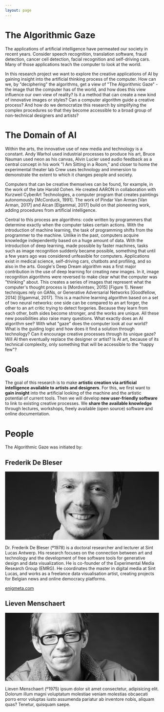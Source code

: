 ```yaml
---
layout: page
---
```


# The Algorithmic Gaze

The applications of artificial intelligence have permeated our society in recent years. Consider speech recognition, translation software, fraud detection, cancer cell detection, facial recognition and self-driving cars. Many of those applications teach the computer to look at the world.

In this research project we want to explore the creative applications of AI by gaining insight into the artificial thinking process of the computer. How can we, by "deciphering" the algorithms, get a view of "The Algorithmic Gaze" - the image that the computer has of the world, and how does this view influence our own view of reality? Is it a method that can create a new kind of innovative images or styles? Can a computer algorithm guide a creative process? And how do we democratize this research by simplifying the complex procedures so that they become accessible to a broad group of non-technical designers and artists?

# The Domain of AI

Within the arts, the innovative use of new media and technology is a constant. Andy Warhol used industrial processes to produce his art, Bruce Nauman used neon as his canvas, Alvin Lucier used audio feedback as a central concept in his work "I Am Sitting in a Room," and closer to home the experimental theater lab Crew uses technology and immersion to demonstrate the extent to which it changes people and society.

Computers that can be creative themselves can be found, for example, in the work of the late Harold Cohen. He created AARON in collaboration with Kurzweil CyberArt Technologies, a computer program that creates paintings autonomously [McCorduck, 1991]. The work of Pindar Van Arman [Van Arman, 2017] and Aican [Elgammal, 2017] build on that pioneering work, adding procedures from artificial intelligence.

Central to this process are algorithms: code written by programmers that determine exactly when the computer takes certain actions. With the introduction of machine learning, the task of programming shifts from the programmer to the machine. Unlike in the past, computers acquire knowledge independently based on a huge amount of data. With the introduction of deep learning, made possible by faster machines, tasks such as image recognition suddenly became possible, something that until a few years ago was considered unfeasible for computers. Applications exist in medical science, self-driving cars, chatbots and profiling, and so also in the arts. Google's Deep Dream algorithm was a first major contribution in the use of deep learning for creating new images. In it, image recognition algorithms were reversed to make clear what the computer was "thinking" about. This creates a series of images that represent what the computer's thought process is [Mordvintsev, 2015] [Figure 1]. Newer techniques rely on GANs, or Generative Adversarial Networks [Goodfellow, 2014] [Elgammal, 2017]. This is a machine learning algorithm based on a set of two neural networks: one side can be compared to an art forger, the other to an art critic trying to detect forgeries. Because they learn from each other, both sides become stronger, and the works are unique. All these new possibilities also raise many questions. What exactly does an AI algorithm see? With what "gaze" does the computer look at our world? What is the guiding logic and how does it find a solution through technology? Can it encourage creative processes through its unique gaze? Will AI then eventually replace the designer or artist? Is AI art, because of its technical complexity, only something that will be accessible to the "happy few"?

# Goals

The goal of this research is to make **artistic creation via artificial intelligence available to artists and designers**. For this, we first want to **gain insight** into the artificial looking of the machine and the artistic potential of current tools. Then we will develop **new user-friendly software** to link to existing creative processes. We **share the available knowledge** through lectures, workshops, freely available (open source) software and online documentation.

# People

The Algorithmic Gaze was initiated by:

## Frederik De Bleser

<img src="/static/media/people/frederik-de-bleser.jpg" alt="Head shot of Frederik De Bleser" class="pull-right">

Dr. Frederik De Bleser (º1978) is a doctoral researcher and lecturer at Sint Lucas Antwerp. His research focuses on the connection between art and technology and the development of free software tools for generative design and data visualization. He is co-founder of the Experimental Media Research Group (EMRG). He coordinates the master in digital media at Sint Lucas, and works as a freelance data visualisation artist, creating projects for Belgian news and online democracy platforms.

[enigmeta.com](https://www.enigmeta.com/)

## Lieven Menschaert

<img src="/static/media/people/lieven-menschaert.jpg" alt="Head shot of Lieven Menschaert" class="pull-right">

Lieven Menschaert (º1975) ipsum dolor sit amet consectetur, adipisicing elit. Dolorum illum magni voluptatum molestiae veniam molestias obcaecati porro error voluptas iusto assumenda pariatur ab inventore nobis, aliquam quas? Tenetur, quisquam saepe.
